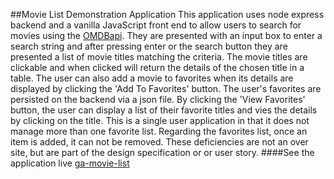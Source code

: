 ##Movie List Demonstration Application
This application uses node express backend and a vanilla JavaScript front end to allow users to search for movies using the [OMDBapi](http://www.omdbapi.com/). They are presented with an input box to enter a search string and after pressing enter or the search button they are presented a list of movie titles matching the criteria. The movie titles are clickable and when clicked will return the details of the chosen title in a table. The user can also add a movie to favorites when its details are displayed by clicking the 'Add To Favorites' button. The user's favorites are persisted on the backend via a json file. By clicking the 'View Favorites' button, the user can display a list of their favorite titles and vies the details by clicking on the title. This is a single user application in that it does not manage more than one favorite list. Regarding the favorites list, once an item is added, it can not be removed. These deficiencies are not an over site, but are part of the design specification or or user story.
####See the application live
[ga-movie-list](https://ga-movie-list.herokuapp.com/)